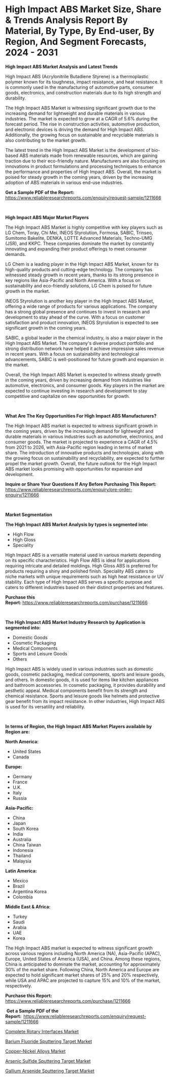 <p><h1>High Impact ABS Market Size, Share & Trends Analysis Report By Material, By Type, By End-user, By Region, And Segment Forecasts, 2024 - 2031</h1></p><p><strong>High Impact ABS Market Analysis and Latest Trends</strong></p>
<p><p>High Impact ABS (Acrylonitrile Butadiene Styrene) is a thermoplastic polymer known for its toughness, impact resistance, and heat resistance. It is commonly used in the manufacturing of automotive parts, consumer goods, electronics, and construction materials due to its high strength and durability.</p><p>The High Impact ABS Market is witnessing significant growth due to the increasing demand for lightweight and durable materials in various industries. The market is expected to grow at a CAGR of 5.6% during the forecast period. The rise in construction activities, automotive production, and electronic devices is driving the demand for High Impact ABS. Additionally, the growing focus on sustainable and recyclable materials is also contributing to the market growth.</p><p>The latest trend in the High Impact ABS Market is the development of bio-based ABS materials made from renewable resources, which are gaining traction due to their eco-friendly nature. Manufacturers are also focusing on innovations in product formulations and processing techniques to enhance the performance and properties of High Impact ABS. Overall, the market is poised for steady growth in the coming years, driven by the increasing adoption of ABS materials in various end-use industries.</p></p>
<p><strong>Get a Sample PDF of the Report:&nbsp;</strong> <a href="https://www.reliableresearchreports.com/enquiry/request-sample/1211666">https://www.reliableresearchreports.com/enquiry/request-sample/1211666</a></p>
<p>&nbsp;</p>
<p><strong>High Impact ABS Major Market Players</strong></p>
<p><p>The High Impact ABS Market is highly competitive with key players such as LG Chem, Toray, Chi Mei, INEOS Styrolution, Formosa, SABIC, Trinseo, Sumitomo Bakelite, DENKA, LOTTE Advanced Materials, Techno-UMG (JSR), and KKPC. These companies dominate the market by constantly innovating and expanding their product offerings to meet consumer demands.</p><p>LG Chem is a leading player in the High Impact ABS Market, known for its high-quality products and cutting-edge technology. The company has witnessed steady growth in recent years, thanks to its strong presence in key regions like Asia-Pacific and North America. With a focus on sustainability and eco-friendly solutions, LG Chem is poised for future growth in the market.</p><p>INEOS Styrolution is another key player in the High Impact ABS Market, offering a wide range of products for various applications. The company has a strong global presence and continues to invest in research and development to stay ahead of the curve. With a focus on customer satisfaction and product innovation, INEOS Styrolution is expected to see significant growth in the coming years.</p><p>SABIC, a global leader in the chemical industry, is also a major player in the High Impact ABS Market. The company's diverse product portfolio and strong distribution network have helped it achieve impressive sales revenue in recent years. With a focus on sustainability and technological advancements, SABIC is well-positioned for future growth and expansion in the market.</p><p>Overall, the High Impact ABS Market is expected to witness steady growth in the coming years, driven by increasing demand from industries like automotive, electronics, and consumer goods. Key players in the market are expected to continue investing in research and development to stay competitive and capitalize on new opportunities for growth.</p></p>
<p>&nbsp;</p>
<p><strong>What Are The Key Opportunities For High Impact ABS Manufacturers?</strong></p>
<p><p>The High Impact ABS market is expected to witness significant growth in the coming years, driven by the increasing demand for lightweight and durable materials in various industries such as automotive, electronics, and consumer goods. The market is projected to experience a CAGR of 4.5% from 2021 to 2026, with Asia-Pacific region leading in terms of market share. The introduction of innovative products and technologies, along with the growing focus on sustainability and recyclability, are expected to further propel the market growth. Overall, the future outlook for the High Impact ABS market looks promising with opportunities for expansion and development.</p></p>
<p><strong>Inquire or Share Your Questions If Any Before Purchasing This Report:</strong> <a href="https://www.reliableresearchreports.com/enquiry/pre-order-enquiry/1211666">https://www.reliableresearchreports.com/enquiry/pre-order-enquiry/1211666</a></p>
<p>&nbsp;</p>
<p><strong>Market Segmentation</strong></p>
<p><strong>The High Impact ABS Market Analysis by types is segmented into:</strong></p>
<p><ul><li>High Flow</li><li>High Gloss</li><li>Speciality</li></ul></p>
<p><p>High Impact ABS is a versatile material used in various markets depending on its specific characteristics. High Flow ABS is ideal for applications requiring intricate and detailed moldings. High Gloss ABS is preferred for products requiring a shiny and polished finish. Speciality ABS caters to niche markets with unique requirements such as high heat resistance or UV stability. Each type of High Impact ABS serves a specific purpose and caters to different industries based on their distinct properties and features.</p></p>
<p><strong>Purchase this Report:&nbsp;</strong><a href="https://www.reliableresearchreports.com/purchase/1211666">https://www.reliableresearchreports.com/purchase/1211666</a></p>
<p>&nbsp;</p>
<p><strong>The High Impact ABS Market Industry Research by Application is segmented into:</strong></p>
<p><ul><li>Domestic Goods</li><li>Cosmetic Packaging</li><li>Medical Components</li><li>Sports and Leisure Goods</li><li>Others</li></ul></p>
<p><p>High Impact ABS is widely used in various industries such as domestic goods, cosmetic packaging, medical components, sports and leisure goods, and others. In domestic goods, it is used for items like kitchen appliances and bathroom accessories. In cosmetic packaging, it provides durability and aesthetic appeal. Medical components benefit from its strength and chemical resistance. Sports and leisure goods like helmets and protective gear benefit from its impact resistance. In other industries, High Impact ABS is used for its versatility and reliability.</p></p>
<p>&nbsp;</p>
<p><strong>In terms of Region, the High Impact ABS Market Players available by Region are:</strong></p>
<p>
    <p> <strong> North America: </strong>
        <ul>
            <li>United States</li>
            <li>Canada</li>
        </ul>
        </p> 
    <p> <strong> Europe: </strong>
        <ul>
            <li>Germany</li>
            <li>France</li>
            <li>U.K.</li>
            <li>Italy</li>
            <li>Russia</li>
        </ul>
        </p> 
    <p> <strong> Asia-Pacific: </strong>
        <ul>
            <li>China</li>
            <li>Japan</li>
            <li>South Korea</li>
            <li>India</li>
            <li>Australia</li>
            <li>China Taiwan</li>
            <li>Indonesia</li>
            <li>Thailand</li>
            <li>Malaysia</li>
        </ul>
        </p> 
    <p> <strong> Latin America: </strong>
        <ul>
            <li>Mexico</li>
            <li>Brazil</li>
            <li>Argentina Korea</li>
            <li>Colombia</li>
        </ul>
        </p> 
    <p> <strong> Middle East & Africa: </strong>
        <ul>
            <li>Turkey</li>
            <li>Saudi</li>
            <li>Arabia</li>
            <li>UAE</li>
            <li>Korea</li>
        </ul>
    </p>
    </p>
<p><p>The High Impact ABS market is expected to witness significant growth across various regions including North America (NA), Asia-Pacific (APAC), Europe, United States of America (USA), and China. Among these regions, China is anticipated to dominate the market, accounting for approximately 30% of the market share. Following China, North America and Europe are expected to hold significant market shares of 25% and 20% respectively, while USA and APAC are projected to capture 15% and 10% of the market, respectively.</p></p>
<p><strong>Purchase this Report: </strong><a href="https://www.reliableresearchreports.com/purchase/1211666">https://www.reliableresearchreports.com/purchase/1211666</a></p>
<p>&nbsp;<strong>Get a Sample PDF of the Report:&nbsp;&nbsp;</strong><a href="https://www.reliableresearchreports.com/enquiry/request-sample/1211666">https://www.reliableresearchreports.com/enquiry/request-sample/1211666</a></p>
<p><strong></strong></p>
<p><p><a href="https://github.com/arionmp/Market-Research-Report-List-2/blob/main/complete-rotary-interfaces-market.md">Complete Rotary Interfaces Market</a></p><p><a href="https://medium.com/@scotpurdy654/barium-fluoride-sputtering-target-market-size-and-market-trends-complete-industry-overview-2024-14f68e7460c3">Barium Fluoride Sputtering Target Market</a></p><p><a href="https://github.com/pgtimber/Market-Research-Report-List-1/blob/main/copper-nickel-alloys-market.md">Copper-Nickel Alloys Market</a></p><p><a href="https://medium.com/@scotpurdy654/arsenic-sulfide-sputtering-target-market-size-market-outlook-and-market-forecast-2024-to-2031-6c518821b954">Arsenic Sulfide Sputtering Target Market</a></p><p><a href="https://medium.com/@scotpurdy654/gallium-arsenide-sputtering-target-market-size-market-outlook-and-market-forecast-2024-to-2031-1250bda028a5">Gallium Arsenide Sputtering Target Market</a></p></p>